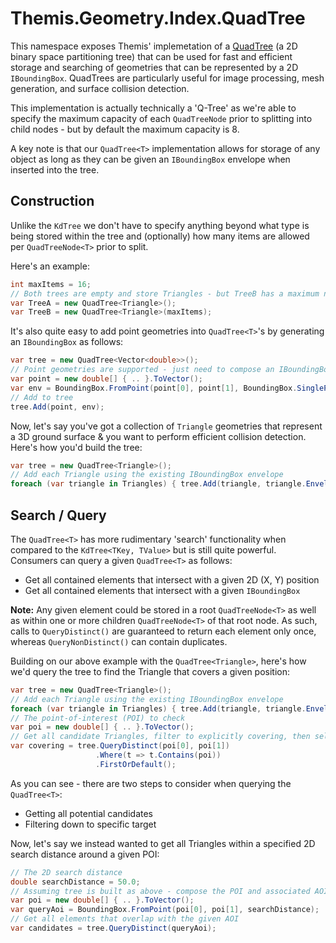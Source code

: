 # Themis.Geometry.Index.QuadTree
This namespace exposes Themis' implemetation of a [QuadTree](https://en.wikipedia.org/wiki/Quadtree) (a 2D binary space partitioning tree) that can be used for fast and efficient storage and searching of geometries that can be represented by a 2D `IBoundingBox`.  QuadTrees are particularly useful for image processing, mesh generation, and surface collision detection.

This implementation is actually technically a 'Q-Tree' as we're able to specify the maximum capacity of each `QuadTreeNode` prior to splitting into child nodes - but by default the maximum capacity is 8.

A key note is that our `QuadTree<T>` implementation allows for storage of any object as long as they can be given an `IBoundingBox` envelope when inserted into the tree.

## Construction
Unlike the `KdTree` we don't have to specify anything beyond what type is being stored within the tree and (optionally) how many items are allowed per `QuadTreeNode<T>` prior to split.

Here's an example:
```csharp
int maxItems = 16;
// Both trees are empty and store Triangles - but TreeB has a maximum node capacity of 16 
var TreeA = new QuadTree<Triangle>();
var TreeB = new QuadTree<Triangle>(maxItems);
```
It's also quite easy to add point geometries into `QuadTree<T>`'s by generating an `IBoundingBox` as follows:
```csharp
var tree = new QuadTree<Vector<double>>();
// Point geometries are supported - just need to compose an IBoundingBox envelope
var point = new double[] { .. }.ToVector();
var env = BoundingBox.FromPoint(point[0], point[1], BoundingBox.SinglePointBuffer);
// Add to tree
tree.Add(point, env);
```
Now, let's say you've got a collection of `Triangle` geometries that represent a 3D ground surface & you want to perform efficient collision detection.  Here's how you'd build the tree:
```csharp
var tree = new QuadTree<Triangle>();
// Add each Triangle using the existing IBoundingBox envelope
foreach (var triangle in Triangles) { tree.Add(triangle, triangle.Envelope); }
```
## Search / Query
The `QuadTree<T>` has more rudimentary 'search' functionality when compared to the `KdTree<TKey, TValue>` but is still quite powerful.  Consumers can query a given `QuadTree<T>` as follows:
- Get all contained elements that intersect with a given 2D (X, Y) position
- Get all contained elements that intersect with a given `IBoundingBox`

__Note:__ Any given element could be stored in a root `QuadTreeNode<T>` as well as within one or more children `QuadTreeNode<T>` of that root node.  As such, calls to `QueryDistinct()` are guaranteed to return each element only once, whereas `QueryNonDistinct()` can contain duplicates.

Building on our above example with the `QuadTree<Triangle>`, here's how we'd query the tree to find the Triangle that covers a given position:
```csharp
var tree = new QuadTree<Triangle>();
// Add each Triangle using the existing IBoundingBox envelope
foreach (var triangle in Triangles) { tree.Add(triangle, triangle.Envelope); }
// The point-of-interest (POI) to check
var poi = new double[] { .. }.ToVector();
// Get all candidate Triangles, filter to explicitly covering, then select the first (or default)
var covering = tree.QueryDistinct(poi[0], poi[1])
                   .Where(t => t.Contains(poi))
                   .FirstOrDefault();
```
As you can see - there are two steps to consider when querying the `QuadTree<T>`:
-  Getting all potential candidates
-  Filtering down to specific target

Now, let's say we instead wanted to get all Triangles within a specified 2D search distance around a given POI:
```csharp
// The 2D search distance
double searchDistance = 50.0;
// Assuming tree is built as above - compose the POI and associated AOI
var poi = new double[] { .. }.ToVector();
var queryAoi = BoundingBox.FromPoint(poi[0], poi[1], searchDistance);
// Get all elements that overlap with the given AOI
var candidates = tree.QueryDistinct(queryAoi);
```